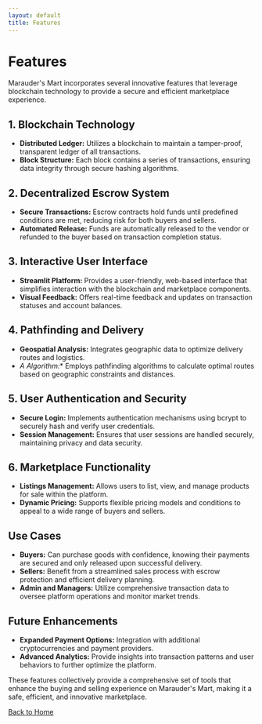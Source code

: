 ```yaml
---
layout: default
title: Features
---
```


# Features

Marauder's Mart incorporates several innovative features that leverage blockchain technology to provide a secure and efficient marketplace experience.

## 1. Blockchain Technology

- **Distributed Ledger:** Utilizes a blockchain to maintain a tamper-proof, transparent ledger of all transactions.
- **Block Structure:** Each block contains a series of transactions, ensuring data integrity through secure hashing algorithms.

## 2. Decentralized Escrow System

- **Secure Transactions:** Escrow contracts hold funds until predefined conditions are met, reducing risk for both buyers and sellers.
- **Automated Release:** Funds are automatically released to the vendor or refunded to the buyer based on transaction completion status.

## 3. Interactive User Interface

- **Streamlit Platform:** Provides a user-friendly, web-based interface that simplifies interaction with the blockchain and marketplace components.
- **Visual Feedback:** Offers real-time feedback and updates on transaction statuses and account balances.

## 4. Pathfinding and Delivery

- **Geospatial Analysis:** Integrates geographic data to optimize delivery routes and logistics.
- **A* Algorithm:** Employs pathfinding algorithms to calculate optimal routes based on geographic constraints and distances.

## 5. User Authentication and Security

- **Secure Login:** Implements authentication mechanisms using bcrypt to securely hash and verify user credentials.
- **Session Management:** Ensures that user sessions are handled securely, maintaining privacy and data security.

## 6. Marketplace Functionality

- **Listings Management:** Allows users to list, view, and manage products for sale within the platform.
- **Dynamic Pricing:** Supports flexible pricing models and conditions to appeal to a wide range of buyers and sellers.

## Use Cases

- **Buyers:** Can purchase goods with confidence, knowing their payments are secured and only released upon successful delivery.
- **Sellers:** Benefit from a streamlined sales process with escrow protection and efficient delivery planning.
- **Admin and Managers:** Utilize comprehensive transaction data to oversee platform operations and monitor market trends.

## Future Enhancements

- **Expanded Payment Options:** Integration with additional cryptocurrencies and payment providers.
- **Advanced Analytics:** Provide insights into transaction patterns and user behaviors to further optimize the platform.

These features collectively provide a comprehensive set of tools that enhance the buying and selling experience on Marauder's Mart, making it a safe, efficient, and innovative marketplace.

[Back to Home](index.md)
